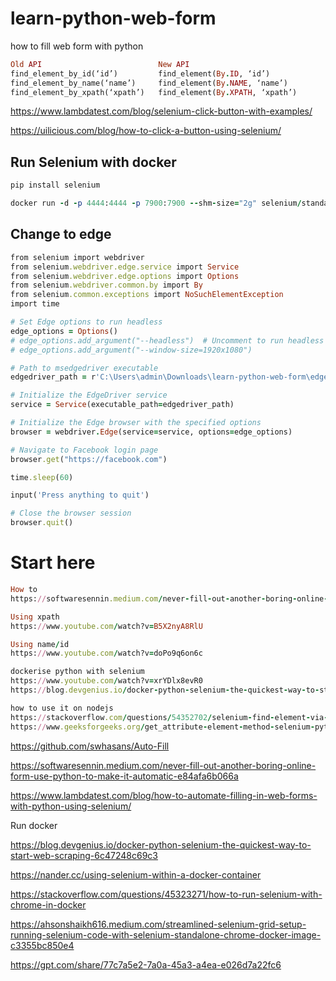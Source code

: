 # learn-python-web-form
how to fill web form with python

```ruby
Old API                          New API
find_element_by_id(‘id’)         find_element(By.ID, ‘id’)
find_element_by_name(‘name’)     find_element(By.NAME, ‘name’)
find_element_by_xpath(‘xpath’)	 find_element(By.XPATH, ‘xpath’)
```
https://www.lambdatest.com/blog/selenium-click-button-with-examples/

https://uilicious.com/blog/how-to-click-a-button-using-selenium/
## Run Selenium with docker
```ruby
pip install selenium

docker run -d -p 4444:4444 -p 7900:7900 --shm-size="2g" selenium/standalone-chrome:latest
```
## Change to edge
```ruby
from selenium import webdriver
from selenium.webdriver.edge.service import Service
from selenium.webdriver.edge.options import Options
from selenium.webdriver.common.by import By
from selenium.common.exceptions import NoSuchElementException
import time

# Set Edge options to run headless
edge_options = Options()
# edge_options.add_argument("--headless")  # Uncomment to run headless
# edge_options.add_argument("--window-size=1920x1080")

# Path to msedgedriver executable
edgedriver_path = r'C:\Users\admin\Downloads\learn-python-web-form\edgedriver_win64\msedgedriver.exe'

# Initialize the EdgeDriver service
service = Service(executable_path=edgedriver_path)

# Initialize the Edge browser with the specified options
browser = webdriver.Edge(service=service, options=edge_options)

# Navigate to Facebook login page
browser.get("https://facebook.com")

time.sleep(60)

input('Press anything to quit')

# Close the browser session
browser.quit()

```
# Start here
```ruby
How to
https://softwaresennin.medium.com/never-fill-out-another-boring-online-form-use-python-to-make-it-automatic-e84afa6b066a

Using xpath
https://www.youtube.com/watch?v=B5X2nyA8RlU

Using name/id
https://www.youtube.com/watch?v=doPo9q6on6c

dockerise python with selenium
https://www.youtube.com/watch?v=xrYDlx8evR0
https://blog.devgenius.io/docker-python-selenium-the-quickest-way-to-start-web-scraping-6c47248c69c3

how to use it on nodejs
https://stackoverflow.com/questions/54352702/selenium-find-element-via-data-qa-attribute
https://www.geeksforgeeks.org/get_attribute-element-method-selenium-python/
```
https://github.com/swhasans/Auto-Fill

https://softwaresennin.medium.com/never-fill-out-another-boring-online-form-use-python-to-make-it-automatic-e84afa6b066a

https://www.lambdatest.com/blog/how-to-automate-filling-in-web-forms-with-python-using-selenium/

Run docker

https://blog.devgenius.io/docker-python-selenium-the-quickest-way-to-start-web-scraping-6c47248c69c3

https://nander.cc/using-selenium-within-a-docker-container

https://stackoverflow.com/questions/45323271/how-to-run-selenium-with-chrome-in-docker

https://ahsonshaikh616.medium.com/streamlined-selenium-grid-setup-running-selenium-code-with-selenium-standalone-chrome-docker-image-c3355bc850e4

https://gpt.com/share/77c7a5e2-7a0a-45a3-a4ea-e026d7a22fc6
